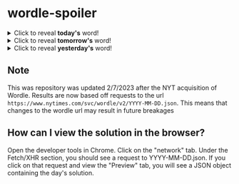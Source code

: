 # wordle-spoiler

<details>
  <summary>Click to reveal <b>today's</b> word!</summary>
  <br>
  <b> brawn </b>
</details>

<details>
  <summary>Click to reveal <b>tomorrow's</b> word!</summary>
  <br>
  <b> sauna </b>
</details>

<details>
  <summary>Click to reveal <b>yesterday's</b> word!</summary>
  <br>
  <b> blade </b>
</details>

## Note
This was repository was updated 2/7/2023 after the NYT acquisition of Wordle. Results are now based off requests to the url `https://www.nytimes.com/svc/wordle/v2/YYYY-MM-DD.json`. This means that changes to the wordle url may result in future breakages

## How can I view the solution in the browser?
Open the developer tools in Chrome. Click on the "network" tab. Under the Fetch/XHR section, you should see a request to YYYY-MM-DD.json. If you click on that request and view the "Preview" tab, you will see a JSON object containing the day's solution.
